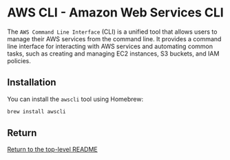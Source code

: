 # AWS CLI - Amazon Web Services CLI

The `AWS Command Line Interface` (CLI) is a unified tool that allows users to manage their AWS services from the command line.
It provides a command line interface for interacting with AWS services and automating common tasks, such as creating and managing EC2 instances, S3 buckets, and IAM policies.

## Installation

You can install the `awscli` tool using Homebrew:

```bash
brew install awscli
```

## Return

[Return to the top-level README](./../../README.md)
